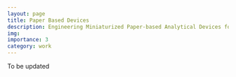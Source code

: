```yaml
---
layout: page
title: Paper Based Devices
description: Engineering Miniaturized Paper-based Analytical Devices for Point-of-Care (POC) diagnosis & antibiotic susceptibility of Candidiasis. 
img:
importance: 3
category: work
---
```


To be updated
